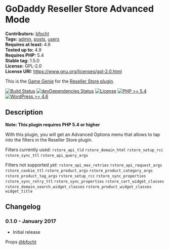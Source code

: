 # GoDaddy Reseller Store Advanced Mode #
**Contributors:** [bfocht](https://profiles.wordpress.org/bfocht)  
**Tags:**              [admin](https://wordpress.org/plugins/tags/admin/), [posts](https://wordpress.org/plugins/tags/posts/), [users](https://wordpress.org/plugins/tags/users/)  
**Requires at least:** 4.6  
**Tested up to:**      4.9  
**Requires PHP:**      5.4  
**Stable tag:**        1.5.0  
**License:**           GPL-2.0  
**License URI:**       https://www.gnu.org/licenses/gpl-2.0.html  

This is the [Game Genie](https://en.wikipedia.org/wiki/Game_Genie) for the [Reseller Store plugin](https://github.com/godaddy/wp-reseller-store/).

[![Build Status](https://travis-ci.org/Resellers/wp-reseller-store-advanced-mode.svg?branch=master)](https://travis-ci.org/Resellers/wp-reseller-store-advanced-mode) [![devDependencies Status](https://david-dm.org/Resellers/wp-reseller-store-advanced-mode/master/dev-status.svg)](https://david-dm.org/Resellers/wp-reseller-store-advanced-mode/master?type=dev) [![License](https://img.shields.io/badge/license-GPL--2.0-brightgreen.svg)](https://github.com/Resellers/wp-reseller-store-advanced-mode/blob/master/license.txt) [![PHP >= 5.4](https://img.shields.io/badge/php-%3E=%205.4-8892bf.svg)](https://secure.php.net/supported-versions.php) [![WordPress >= 4.6](https://img.shields.io/badge/wordpress-%3E=%204.6-blue.svg)](https://wordpress.org/download/release-archive/)  

## Description ##

**Note: This plugin requires PHP 5.4 or higher**

With this plugin, you will get an Advanced Options menu that allows to tap into the filters in the Reseller Store plugin.

Filters currently used:
    `rstore_api_tld`
    `rstore_domain_html`
    `rstore_setup_rcc`
    `rstore_sync_ttl`
    `rstore_api_query_args`

Filters not supported _yet_:
    `rstore_api_max_retries`
    `rstore_api_request_args`
    `rstore_cookie_ttl`
    `rstore_product_args`
    `rstore_product_category_args`
    `rstore_product_tag_args`
    `rstore_setup_rcc`
    `rstore_sync_properties`
    `rstore_sync_retry_ttl`
    `rstore_sync_properties`
    `rstore_cart_widget_classes`
    `rstore_domain_search_widget_classes`
    `rstore_product_widget_classes`
    `widget_title`


## Changelog ##

### 0.1.0 - January 2017 ###

* Initial release

Props [@bfocht](https://github.com/bfocht)
